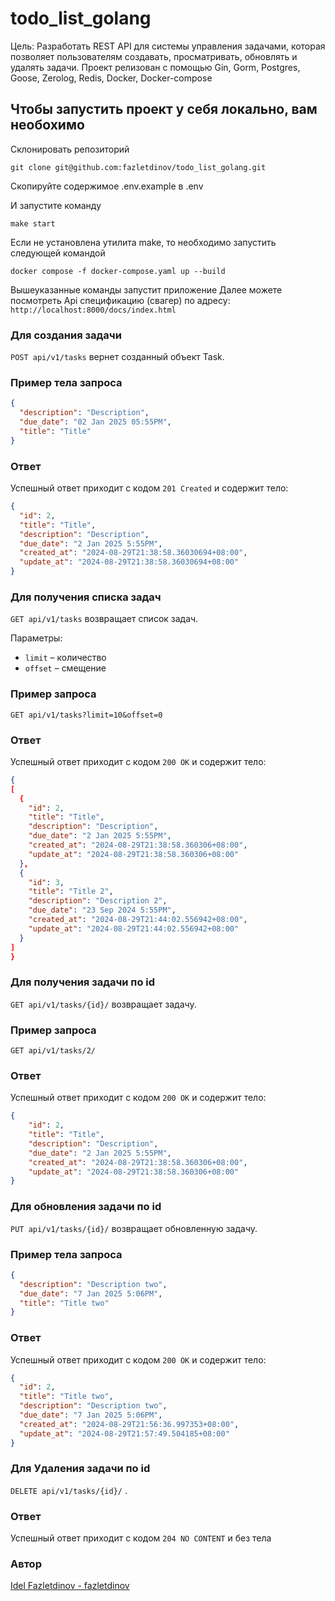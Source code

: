 # todo_list_golang

Цель: Разработать REST API для системы управления задачами, которая позволяет пользователям создавать, просматривать, обновлять и удалять задачи.
Проект релизован с помощью Gin, Gorm, Postgres, Goose, Zerolog, Redis, Docker, Docker-compose

## Чтобы запустить проект у себя локально, вам необохимо
Склонировать репозиторий

`git clone git@github.com:fazletdinov/todo_list_golang.git`

Скопируйте содержимое .env.example в .env

И запустите команду

```
make start
```
Если не установлена утилита make, то необходимо запустить следующей командой

```
docker compose -f docker-compose.yaml up --build
```
Вышеуказанные команды запустит приложение
Далее можете посмотреть Api спецификацию (свагер) по адресу:
`http://localhost:8000/docs/index.html`

### Для создания задачи

`POST api/v1/tasks` вернет созданный объект Task.

### Пример тела запроса
```json
{
  "description": "Description",
  "due_date": "02 Jan 2025 05:55PM",
  "title": "Title"
}
```

### Ответ

Успешный ответ приходит с кодом `201 Created` и содержит тело:

```json
{
  "id": 2,
  "title": "Title",
  "description": "Description",
  "due_date": "2 Jan 2025 5:55PM",
  "created_at": "2024-08-29T21:38:58.36030694+08:00",
  "update_at": "2024-08-29T21:38:58.36030694+08:00"
}
```

### Для получения списка задач
`GET api/v1/tasks` возвращает список задач.

Параметры:
* `limit` – количество
* `offset` – смещение

### Пример запроса
`GET api/v1/tasks?limit=10&offset=0`

### Ответ
Успешный ответ приходит с кодом `200 OK` и содержит тело:
```json
{
[
  {
    "id": 2,
    "title": "Title",
    "description": "Description",
    "due_date": "2 Jan 2025 5:55PM",
    "created_at": "2024-08-29T21:38:58.360306+08:00",
    "update_at": "2024-08-29T21:38:58.360306+08:00"
  },
  {
    "id": 3,
    "title": "Title 2",
    "description": "Description 2",
    "due_date": "23 Sep 2024 5:55PM",
    "created_at": "2024-08-29T21:44:02.556942+08:00",
    "update_at": "2024-08-29T21:44:02.556942+08:00"
  }
]
}
```

### Для получения задачи по id
`GET api/v1/tasks/{id}/` возвращает задачу.

### Пример запроса
`GET api/v1/tasks/2/`

### Ответ
Успешный ответ приходит с кодом `200 OK` и содержит тело:
```json
{
    "id": 2,
    "title": "Title",
    "description": "Description",
    "due_date": "2 Jan 2025 5:55PM",
    "created_at": "2024-08-29T21:38:58.360306+08:00",
    "update_at": "2024-08-29T21:38:58.360306+08:00"
}
```

### Для обновления задачи по id
`PUT api/v1/tasks/{id}/` возвращает обновленную задачу.

### Пример тела запроса
```json
{
  "description": "Description two",
  "due_date": "7 Jan 2025 5:06PM",
  "title": "Title two"
}
```

### Ответ
Успешный ответ приходит с кодом `200 OK` и содержит тело:
```json
{
  "id": 2,
  "title": "Title two",
  "description": "Description two",
  "due_date": "7 Jan 2025 5:06PM",
  "created_at": "2024-08-29T21:56:36.997353+08:00",
  "update_at": "2024-08-29T21:57:49.504185+08:00"
}
```
### Для Удаления задачи по id
`DELETE api/v1/tasks/{id}/` .

### Ответ
Успешный ответ приходит с кодом `204 NO CONTENT` и без тела

### Автор
[Idel Fazletdinov - fazletdinov](https://github.com/fazletdinov)